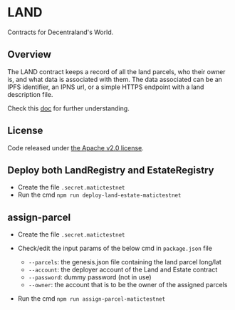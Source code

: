 # LAND

Contracts for Decentraland's World.

## Overview

The LAND contract keeps a record of all the land parcels, who their owner is,
and what data is associated with them. The data associated can be an IPFS
identifier, an IPNS url, or a simple HTTPS endpoint with a land description
file.

Check this [doc](https://github.com/decentraland/proposals/blob/master/dsp/dsp-0010/0010.md) for further understanding.

## License

Code released under [the Apache v2.0 license](https://github.com/decentraland/land/blob/master/LICENSE).

## Deploy both LandRegistry and EstateRegistry

  - Create the file `.secret.matictestnet`
  - Run the cmd `npm run deploy-land-estate-matictestnet`


## assign-parcel

  - Create the file `.secret.matictestnet`
  - Check/edit the input params of the below cmd in `package.json` file
    - `--parcels`: the genesis.json file containing the land parcel long/lat
    - `--account`: the deployer account of the Land and Estate contract
    - `--password`: dummy password (not in use)
    - `--owner`: the account that is to be the owner of the assigned parcels

  - Run the cmd `npm run assign-parcel-matictestnet`